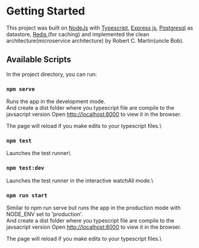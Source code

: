 # Getting Started 

This project was built on [NodeJs](https://nodejs.org/en/docs/) with [Typescript](https://www.typescriptlang.org/docs/), [Express js](https://expressjs.com/), [Postgresql](https://www.postgresql.org/docs/) as datastore, [Redis ](https://redis.io/documentation)(for caching) and implemented the clean architecture(microservice architecture) by Robert C. Martin(uncle Bob).

## Available Scripts

In the project directory, you can run:

### `npm serve`

Runs the app in the development mode.\
And create a dist folder where you typescript file are compile to the javsacript version
Open [http://localhost:8000](http://localhost:3000) to view it in the browser.

The page will reload if you make edits to your typescript files.\

### `npm test`

Launches the test runner\

### `npm test:dev`

Launches the test runner in the interactive watchAll mode.\

### `npm run start`

Similar to npm run serve but runs the app in the production mode with NODE_ENV set to  'production'.\
And create a dist folder where you typescript file are compile to the javsacript version
Open [http://localhost:8000](http://localhost:3000) to view it in the browser.

The page will reload if you make edits to your typescript files.\